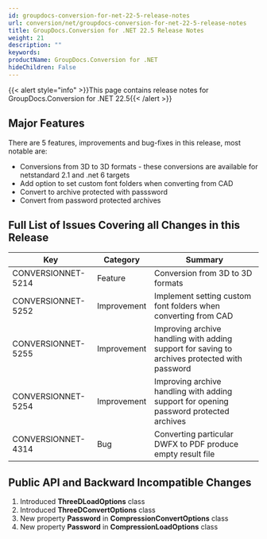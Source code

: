 ```yaml
---
id: groupdocs-conversion-for-net-22-5-release-notes
url: conversion/net/groupdocs-conversion-for-net-22-5-release-notes
title: GroupDocs.Conversion for .NET 22.5 Release Notes
weight: 21
description: ""
keywords: 
productName: GroupDocs.Conversion for .NET
hideChildren: False
---
```

{{< alert style="info" >}}This page contains release notes for GroupDocs.Conversion for .NET 22.5{{< /alert >}}

## Major Features

There are 5 features, improvements and bug-fixes in this release, most notable are:

*   Conversions from 3D to 3D formats - these conversions are available for netstandard 2.1 and .net 6 targets
*   Add option to set custom font folders when converting from CAD
*   Convert to archive protected with passsword
*   Convert from password protected archives

## Full List of Issues Covering all Changes in this Release


| Key | Category | Summary |
| --- | --- | --- |
| CONVERSIONNET-5214 | Feature | Conversion from 3D to 3D formats |
| CONVERSIONNET-5252 | Improvement | Implement setting custom font folders when converting from CAD |
| CONVERSIONNET-5255 | Improvement | Improving archive handling with adding support for saving to archives protected with password |
| CONVERSIONNET-5254 | Improvement | Improving archive handling with adding support for opening password protected archives |
| CONVERSIONNET-4314 | Bug | Converting particular DWFX to PDF produce empty result file |


## Public API and Backward Incompatible Changes

1.  Introduced **ThreeDLoadOptions** class
2.  Introduced **ThreeDConvertOptions** class
3.  New property **Password** in **CompressionConvertOptions** class
4.  New property **Password** in **CompressionLoadOptions** class